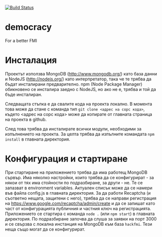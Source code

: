 [![Build Status](https://travis-ci.org/IvanVergiliev/democracy.png)](https://travis-ci.org/IvanVergiliev/democracy)


democracy
=========

For a better FMI


Инсталация
=========

Проектът използва MongoDB (http://www.mongodb.org/) като база данни и NodeJS (http://nodejs.org/) като интерпретатор, така че те трябва да бъдат инсталирани предварително. npm (Node Package Manager) обикновено се инсталира заедно с NodeJS, но ако не е, трябва и той да бъде инсталиран.

Следващата стъпка е да свалите кода на проекта локално. В момента това може да стане с команда тип `git clone <адрес на сорс кода>`, където <адрес на сорс кода> може да копирате от главната страница на проекта в github.

След това трябва да инсталирате всички модули, необходими за изпълнението на проекта. За целта трябва да изпълните командата `npm install` в главната директория.

Конфигурация и стартиране
=========

При стартиране на приложението трябва да има работещ MongoDB сървър.
Има няколко настройки, които трябва да се конфигурират - за някои от тях има стойности по подразбиране, за други - не. Те се запазват в environment variables. Актуален списък може да се намери във файла config.js в главната директория.
За да работи Recaptcha (и съответно нещата, защитени с него), трябва да се направи регистрация на https://www.google.com/recaptcha/admin/create и да се запишат като част от конфигурацията публичния и частния ключ на регистрацията.
Приложението се стартира с команда `node .` (или `npm start`) в главната директория. По подразбиране започва да слуша за заявки на порт 3000 и се свързва с локална инстанция на MongoDB към база `hackfmi`. Тези неща също могат да се конфигурират.
